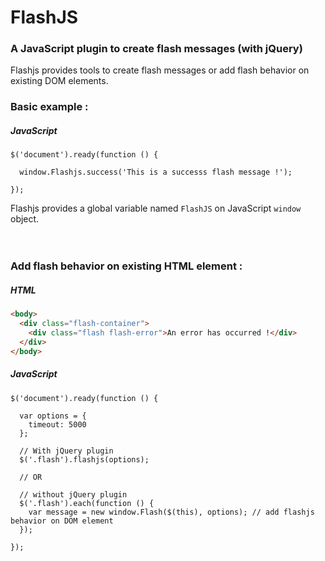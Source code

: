 # FlashJS
### A JavaScript plugin to create flash messages (with jQuery)
Flashjs provides tools to create flash messages or add flash behavior on existing DOM elements.

### Basic example :
##### JavaScript
```JS
$('document').ready(function () {

  window.Flashjs.success('This is a successs flash message !');

});
```
Flashjs provides a global variable named `FlashJS` on JavaScript `window` object.
<br>
<br>
<br>
### Add flash behavior on existing HTML element :
##### HTML
```HTML
<body>
  <div class="flash-container">
    <div class="flash flash-error">An error has occurred !</div>
  </div>
</body>
```

##### JavaScript
```JS
$('document').ready(function () {

  var options = {
    timeout: 5000
  };

  // With jQuery plugin
  $('.flash').flashjs(options);

  // OR 
  
  // without jQuery plugin
  $('.flash').each(function () {
    var message = new window.Flash($(this), options); // add flashjs behavior on DOM element
  });

});
```
